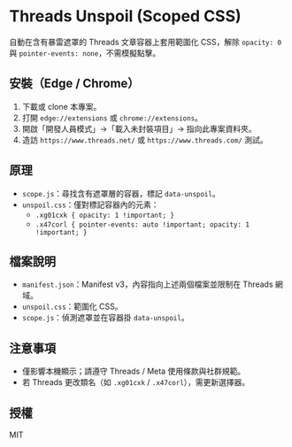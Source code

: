 # Threads Unspoil (Scoped CSS)

自動在含有暴雷遮罩的 Threads 文章容器上套用範圍化 CSS，解除 `opacity: 0` 與 `pointer-events: none`，不需模擬點擊。

## 安裝（Edge / Chrome）
1. 下載或 clone 本專案。
2. 打開 `edge://extensions` 或 `chrome://extensions`。
3. 開啟「開發人員模式」→「載入未封裝項目」→ 指向此專案資料夾。
4. 造訪 `https://www.threads.net/` 或 `https://www.threads.com/` 測試。

## 原理
- `scope.js`：尋找含有遮罩層的容器，標記 `data-unspoil`。
- `unspoil.css`：僅對標記容器內的元素：
  - `.xg01cxk { opacity: 1 !important; }`
  - `.x47corl { pointer-events: auto !important; opacity: 1 !important; }`

## 檔案說明
- `manifest.json`：Manifest v3，內容指向上述兩個檔案並限制在 Threads 網域。
- `unspoil.css`：範圍化 CSS。
- `scope.js`：偵測遮罩並在容器掛 `data-unspoil`。

## 注意事項
- 僅影響本機顯示；請遵守 Threads / Meta 使用條款與社群規範。
- 若 Threads 更改類名（如 `.xg01cxk` / `.x47corl`），需更新選擇器。

## 授權
MIT
